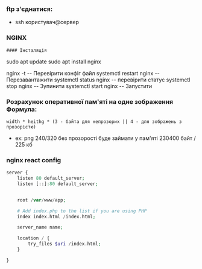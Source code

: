 ### ftp з'єднатися: 
  - ssh користувач@сервер

### NGINX
	#### Інсталяція
 sudo apt update
 sudo apt install nginx

nginx -t 			-- Перевірити конфіг файл
systemctl restart nginx		-- Перезавантажити
systemctl status nginx		-- перевірити статус
systemctl stop nginx		-- Зупинити
systemctl start nginx		-- Запустити

### Розрахунок оперативної пам'яті на одне зображення Формула:
```width * heithg * (3 - байта для непрозорих || 4 - для зображень з прозорістю)```
 - ex: png 240/320 без прозорості буде займати у пам'яті 230400 байт / 225 кб

### nginx react config
```php
server {
	listen 80 default_server;
	listen [::]:80 default_server;


	root /var/www/app;

	# Add index.php to the list if you are using PHP
	index index.html /index.html;

	server_name name;

	location / {
		try_files $uri /index.html;
	}

}

```

